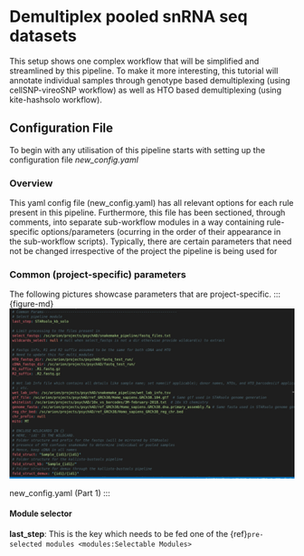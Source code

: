 # Demultiplex pooled snRNA seq datasets

This setup shows one complex workflow that will be simplified and streamlined by this pipeline. To make it more interesting, this tutorial will annotate individual samples through genotype based demultiplexing (using cellSNP-vireoSNP workflow) as well as HTO based demultiplexing (using kite-hashsolo workflow).

## Configuration File

To begin with any utilisation of this pipeline starts with setting up the configuration file *new_config.yaml*

### Overview

This yaml config file (new_config.yaml) has all relevant options for each rule present in this pipeline. Furthermore, this file has been sectioned, through comments, into separate sub-workflow modules in a way containing rule-specific options/parameters (ocurring in the order of their appearance in the sub-workflow scripts). Typically, there are certain parameters that need not be changed irrespective of the project the pipeline is being used for

### Common (project-specific) parameters

The following pictures showcase parameters that are project-specific.
:::{figure-md}
![fig1](../../images/config_1.jpg)

new_config.yaml (Part 1)
:::

#### Module selector

**last_step**:
    This is the key which needs to be fed one of the {ref}`pre-selected modules <modules:Selectable Modules>`


